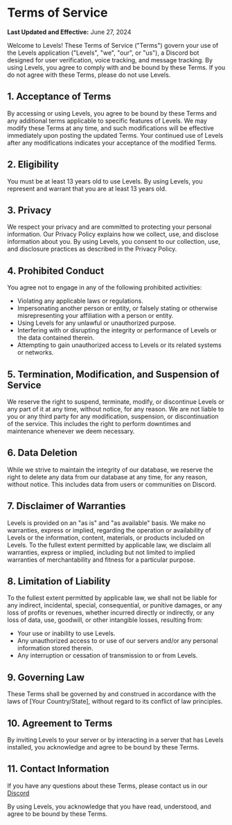 # Terms of Service

**Last Updated and Effective:** June 27, 2024

Welcome to Levels! These Terms of Service ("Terms") govern your use of the Levels application ("Levels", "we", "our", or "us"), a Discord bot designed for user verification, voice tracking, and message tracking. By using Levels, you agree to comply with and be bound by these Terms. If you do not agree with these Terms, please do not use Levels.

## 1. Acceptance of Terms

By accessing or using Levels, you agree to be bound by these Terms and any additional terms applicable to specific features of Levels. We may modify these Terms at any time, and such modifications will be effective immediately upon posting the updated Terms. Your continued use of Levels after any modifications indicates your acceptance of the modified Terms.

## 2. Eligibility

You must be at least 13 years old to use Levels. By using Levels, you represent and warrant that you are at least 13 years old.

## 3. Privacy

We respect your privacy and are committed to protecting your personal information. Our Privacy Policy explains how we collect, use, and disclose information about you. By using Levels, you consent to our collection, use, and disclosure practices as described in the Privacy Policy.

## 4. Prohibited Conduct

You agree not to engage in any of the following prohibited activities:

- Violating any applicable laws or regulations.
- Impersonating another person or entity, or falsely stating or otherwise misrepresenting your affiliation with a person or entity.
- Using Levels for any unlawful or unauthorized purpose.
- Interfering with or disrupting the integrity or performance of Levels or the data contained therein.
- Attempting to gain unauthorized access to Levels or its related systems or networks.

## 5. Termination, Modification, and Suspension of Service

We reserve the right to suspend, terminate, modify, or discontinue Levels or any part of it at any time, without notice, for any reason. We are not liable to you or any third party for any modification, suspension, or discontinuation of the service. This includes the right to perform downtimes and maintenance whenever we deem necessary.

## 6. Data Deletion

While we strive to maintain the integrity of our database, we reserve the right to delete any data from our database at any time, for any reason, without notice. This includes data from users or communities on Discord.

## 7. Disclaimer of Warranties

Levels is provided on an "as is" and "as available" basis. We make no warranties, express or implied, regarding the operation or availability of Levels or the information, content, materials, or products included on Levels. To the fullest extent permitted by applicable law, we disclaim all warranties, express or implied, including but not limited to implied warranties of merchantability and fitness for a particular purpose.

## 8. Limitation of Liability

To the fullest extent permitted by applicable law, we shall not be liable for any indirect, incidental, special, consequential, or punitive damages, or any loss of profits or revenues, whether incurred directly or indirectly, or any loss of data, use, goodwill, or other intangible losses, resulting from:

- Your use or inability to use Levels.
- Any unauthorized access to or use of our servers and/or any personal information stored therein.
- Any interruption or cessation of transmission to or from Levels.

## 9. Governing Law

These Terms shall be governed by and construed in accordance with the laws of [Your Country/State], without regard to its conflict of law principles.

## 10. Agreement to Terms

By inviting Levels to your server or by interacting in a server that has Levels installed, you acknowledge and agree to be bound by these Terms.

## 11. Contact Information

If you have any questions about these Terms, please contact us in our [Discord](https://discord.gg/YX4demxnGW)

By using Levels, you acknowledge that you have read, understood, and agree to be bound by these Terms.